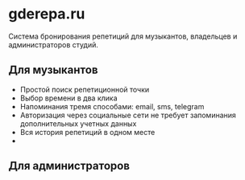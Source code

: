 # gderepa.ru

Система бронирования репетиций для музыкантов, владельцев и администраторов студий.

## Для музыкантов

* Простой поиск репетиционной точки
* Выбор времени в два клика
* Напоминания тремя способами: email, sms, telegram 
* Авторизация через социальные сети не требует запоминания дополнительных учетных данных
* Вся история репетиций в одном месте
* 

## Для администраторов
